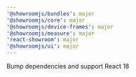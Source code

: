 ```yaml
---
'@showroomjs/bundles': major
'@showroomjs/core': major
'@showroomjs/device-frames': major
'@showroomjs/measure': major
'react-showroom': major
'@showroomjs/ui': major
---
```


Bump dependencies and support React 18
